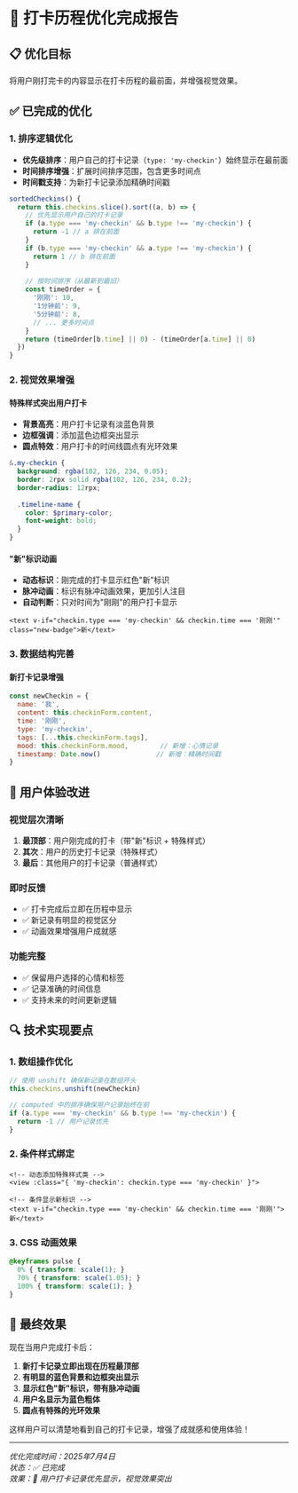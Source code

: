 # 🎯 打卡历程优化完成报告

## 📋 优化目标
将用户刚打完卡的内容显示在打卡历程的最前面，并增强视觉效果。

## ✅ 已完成的优化

### 1. 排序逻辑优化
- **优先级排序**：用户自己的打卡记录（`type: 'my-checkin'`）始终显示在最前面
- **时间排序增强**：扩展时间排序范围，包含更多时间点
- **时间戳支持**：为新打卡记录添加精确时间戳

```javascript
sortedCheckins() {
  return this.checkins.slice().sort((a, b) => {
    // 优先显示用户自己的打卡记录
    if (a.type === 'my-checkin' && b.type !== 'my-checkin') {
      return -1 // a 排在前面
    }
    if (b.type === 'my-checkin' && a.type !== 'my-checkin') {
      return 1 // b 排在前面
    }
    
    // 按时间排序（从最新到最旧）
    const timeOrder = { 
      '刚刚': 10, 
      '1分钟前': 9,
      '5分钟前': 8,
      // ... 更多时间点
    }
    return (timeOrder[b.time] || 0) - (timeOrder[a.time] || 0)
  })
}
```

### 2. 视觉效果增强

#### 特殊样式突出用户打卡
- **背景高亮**：用户打卡记录有淡蓝色背景
- **边框强调**：添加蓝色边框突出显示
- **圆点特效**：用户打卡的时间线圆点有光环效果

```scss
&.my-checkin {
  background: rgba(102, 126, 234, 0.05);
  border: 2rpx solid rgba(102, 126, 234, 0.2);
  border-radius: 12rpx;
  
  .timeline-name {
    color: $primary-color;
    font-weight: bold;
  }
}
```

#### "新"标识动画
- **动态标识**：刚完成的打卡显示红色"新"标识
- **脉冲动画**：标识有脉冲动画效果，更加引人注目
- **自动判断**：只对时间为"刚刚"的用户打卡显示

```vue
<text v-if="checkin.type === 'my-checkin' && checkin.time === '刚刚'" class="new-badge">新</text>
```

### 3. 数据结构完善

#### 新打卡记录增强
```javascript
const newCheckin = {
  name: '我',
  content: this.checkinForm.content,
  time: '刚刚',
  type: 'my-checkin',
  tags: [...this.checkinForm.tags],
  mood: this.checkinForm.mood,        // 新增：心情记录
  timestamp: Date.now()              // 新增：精确时间戳
}
```

## 🎯 用户体验改进

### 视觉层次清晰
1. **最顶部**：用户刚完成的打卡（带"新"标识 + 特殊样式）
2. **其次**：用户的历史打卡记录（特殊样式）
3. **最后**：其他用户的打卡记录（普通样式）

### 即时反馈
- ✅ 打卡完成后立即在历程中显示
- ✅ 新记录有明显的视觉区分
- ✅ 动画效果增强用户成就感

### 功能完整
- ✅ 保留用户选择的心情和标签
- ✅ 记录准确的时间信息
- ✅ 支持未来的时间更新逻辑

## 🔍 技术实现要点

### 1. 数组操作优化
```javascript
// 使用 unshift 确保新记录在数组开头
this.checkins.unshift(newCheckin)

// computed 中的排序确保用户记录始终在前
if (a.type === 'my-checkin' && b.type !== 'my-checkin') {
  return -1 // 用户记录优先
}
```

### 2. 条件样式绑定
```vue
<!-- 动态添加特殊样式类 -->
<view :class="{ 'my-checkin': checkin.type === 'my-checkin' }">

<!-- 条件显示新标识 -->
<text v-if="checkin.type === 'my-checkin' && checkin.time === '刚刚'">新</text>
```

### 3. CSS 动画效果
```scss
@keyframes pulse {
  0% { transform: scale(1); }
  70% { transform: scale(1.05); }
  100% { transform: scale(1); }
}
```

## 🎉 最终效果

现在当用户完成打卡后：

1. **新打卡记录立即出现在历程最顶部**
2. **有明显的蓝色背景和边框突出显示**
3. **显示红色"新"标识，带有脉冲动画**
4. **用户名显示为蓝色粗体**
5. **圆点有特殊的光环效果**

这样用户可以清楚地看到自己的打卡记录，增强了成就感和使用体验！

---
*优化完成时间：2025年7月4日*  
*状态：✅ 已完成*  
*效果：🎯 用户打卡记录优先显示，视觉效果突出*
